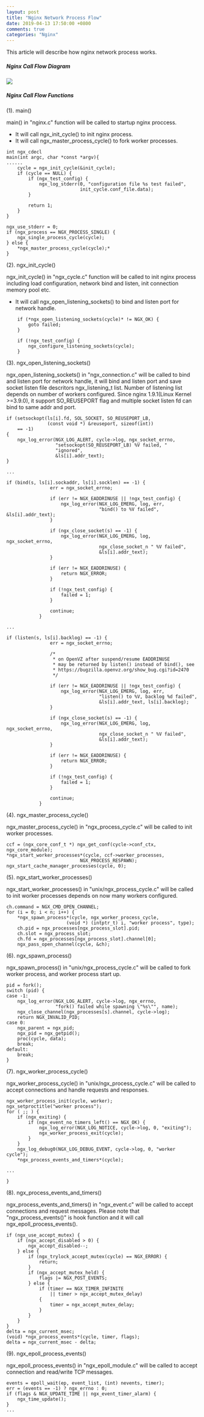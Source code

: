 ```yaml
---
layout: post
title: "Nginx Network Process Flow"
date: 2019-04-13 17:50:00 +0800
comments: true
categories: "Nginx"
---
```


This article will describe how nginx network process works.

##### Nginx Call Flow Diagram 


![](/images/blog/nginx/nginx-network-proccess.png)


##### Nginx Call Flow Functions

(1).  main()
 
main() in "nginx.c" function will be called to startup nginx proccess. 
- It will call ngx_init_cycle() to init nginx process. 
- It will call ngx_master_process_cycle() to fork worker processes.

```
int ngx_cdecl
main(int argc, char *const *argv){
......
    cycle = ngx_init_cycle(&init_cycle);
    if (cycle == NULL) {
        if (ngx_test_config) {
            ngx_log_stderr(0, "configuration file %s test failed",
                           init_cycle.conf_file.data);
        }

        return 1;
    }
}
```

```
ngx_use_stderr = 0;
if (ngx_process == NGX_PROCESS_SINGLE) {
    ngx_single_process_cycle(cycle);
} else {
    *ngx_master_process_cycle(cycle);*
}
```

(2).  ngx_init_cycle()

ngx_init_cycle() in "ngx_cycle.c" function will be called to init nginx process including load configuration, network bind and listen, init connection memory pool etc. 
- It will call ngx_open_listening_sockets() to bind and listen port for network handle.

```
    if (*ngx_open_listening_sockets(cycle)* != NGX_OK) {
        goto failed;
    }

    if (!ngx_test_config) {
        ngx_configure_listening_sockets(cycle);
    }
```

(3).  ngx_open_listening_sockets() 

ngx_open_listening_sockets() in "ngx_connection.c" will be called to bind and listen port for network handle, it will bind and listen port and save socket listen file descritors ngx_listening_t list. Number of listening list depends on number of workers configured.  Since nginx 1.9.1(Linux Kernel >=3.9.0), it support SO_REUSEPORT flag and multiple socket listen fd can bind to same addr and port. 

```
if (setsockopt(ls[i].fd, SOL_SOCKET, SO_REUSEPORT_LB,
               (const void *) &reuseport, sizeof(int))
    == -1)
{
    ngx_log_error(NGX_LOG_ALERT, cycle->log, ngx_socket_errno,
                  "setsockopt(SO_REUSEPORT_LB) %V failed, "
                  "ignored",
                  &ls[i].addr_text);
}

...

if (bind(s, ls[i].sockaddr, ls[i].socklen) == -1) {
                err = ngx_socket_errno;

                if (err != NGX_EADDRINUSE || !ngx_test_config) {
                    ngx_log_error(NGX_LOG_EMERG, log, err,
                                  "bind() to %V failed", &ls[i].addr_text);
                }

                if (ngx_close_socket(s) == -1) {
                    ngx_log_error(NGX_LOG_EMERG, log, ngx_socket_errno,
                                  ngx_close_socket_n " %V failed",
                                  &ls[i].addr_text);
                }

                if (err != NGX_EADDRINUSE) {
                    return NGX_ERROR;
                }

                if (!ngx_test_config) {
                    failed = 1;
                }

                continue;
            }

...

if (listen(s, ls[i].backlog) == -1) {
                err = ngx_socket_errno;

                /*
                 * on OpenVZ after suspend/resume EADDRINUSE
                 * may be returned by listen() instead of bind(), see
                 * https://bugzilla.openvz.org/show_bug.cgi?id=2470
                 */

                if (err != NGX_EADDRINUSE || !ngx_test_config) {
                    ngx_log_error(NGX_LOG_EMERG, log, err,
                                  "listen() to %V, backlog %d failed",
                                  &ls[i].addr_text, ls[i].backlog);
                }

                if (ngx_close_socket(s) == -1) {
                    ngx_log_error(NGX_LOG_EMERG, log, ngx_socket_errno,
                                  ngx_close_socket_n " %V failed",
                                  &ls[i].addr_text);
                }

                if (err != NGX_EADDRINUSE) {
                    return NGX_ERROR;
                }

                if (!ngx_test_config) {
                    failed = 1;
                }

                continue;
            }

```

(4).  ngx_master_process_cycle()

ngx_master_process_cycle() in "ngx_process_cycle.c" will be called to init worker processes. 

```
ccf = (ngx_core_conf_t *) ngx_get_conf(cycle->conf_ctx, ngx_core_module);
*ngx_start_worker_processes*(cycle, ccf->worker_processes,
                           NGX_PROCESS_RESPAWN);
ngx_start_cache_manager_processes(cycle, 0);
```

(5).  ngx_start_worker_processes()

ngx_start_worker_processes() in "unix/ngx_process_cycle.c" will be called to init worker processes depends on now many workers configured. 
```
ch.command = NGX_CMD_OPEN_CHANNEL;
for (i = 0; i < n; i++) {
    *ngx_spawn_process*(cycle, ngx_worker_process_cycle,
                      (void *) (intptr_t) i, "worker process", type);
    ch.pid = ngx_processes[ngx_process_slot].pid;
    ch.slot = ngx_process_slot;
    ch.fd = ngx_processes[ngx_process_slot].channel[0];
    ngx_pass_open_channel(cycle, &ch);
```

(6).  ngx_spawn_process()

ngx_spawn_process() in "unix/ngx_process_cycle.c" will be called to fork worker process, and worker process start up. 

```
pid = fork();
switch (pid) {
case -1:
    ngx_log_error(NGX_LOG_ALERT, cycle->log, ngx_errno,
                  "fork() failed while spawning \"%s\"", name);
    ngx_close_channel(ngx_processes[s].channel, cycle->log);
    return NGX_INVALID_PID;
case 0:
    ngx_parent = ngx_pid;
    ngx_pid = ngx_getpid();
    proc(cycle, data);
    break;
default:
    break;
}
```

(7).  ngx_worker_process_cycle()

ngx_worker_process_cycle() in "unix/ngx_process_cycle.c" will be called to accept connections and handle requests and responses.

```
ngx_worker_process_init(cycle, worker);
ngx_setproctitle("worker process");
for ( ;; ) {
    if (ngx_exiting) {
        if (ngx_event_no_timers_left() == NGX_OK) {
            ngx_log_error(NGX_LOG_NOTICE, cycle->log, 0, "exiting");
            ngx_worker_process_exit(cycle);
        }
    }
    ngx_log_debug0(NGX_LOG_DEBUG_EVENT, cycle->log, 0, "worker cycle");
    *ngx_process_events_and_timers*(cycle);

...

}
```

(8).  ngx_process_events_and_timers()

ngx_process_events_and_timers() in "ngx_event.c" will be called to accept connections and request messages. Please note that "ngx_process_events()" is hook function and it will call ngx_epoll_process_events().

```
if (ngx_use_accept_mutex) {
    if (ngx_accept_disabled > 0) {
        ngx_accept_disabled--;
    } else {
        if (ngx_trylock_accept_mutex(cycle) == NGX_ERROR) {
            return;
        }
        if (ngx_accept_mutex_held) {
            flags |= NGX_POST_EVENTS;
        } else {
            if (timer == NGX_TIMER_INFINITE
                || timer > ngx_accept_mutex_delay)
            {
                timer = ngx_accept_mutex_delay;
            }
        }
    }
}
delta = ngx_current_msec;
(void) *ngx_process_events*(cycle, timer, flags);
delta = ngx_current_msec - delta;
```

(9).  ngx_epoll_process_events()

ngx_epoll_process_events() in "ngx_epoll_module.c" will be called to accept connection and read/write TCP messages.

```
events = epoll_wait(ep, event_list, (int) nevents, timer);
err = (events == -1) ? ngx_errno : 0;
if (flags & NGX_UPDATE_TIME || ngx_event_timer_alarm) {
    ngx_time_update();
}
...
```






 



